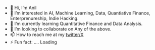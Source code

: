 - 👋 Hi, I’m Anil
- 👀 I’m interested in AI, Machine Learning, Data, Quantiative Finance, Enterprenureship, Indie Hacking.
- 🌱 I’m currently learning Quantitative Finance and Data Analysis.
- 💞️ I’m looking to collaborate on Any of the above.
- 📫 How to reach me at my [twitter/X](https://x.com/the_anils)
- ⚡ Fun fact: …. Loading

<!---
theanilsomani/theanilsomani is a ✨ special ✨ repository because its `README.md` (this file) appears on your GitHub profile.
You can click the Preview link to take a look at your changes.
--->
